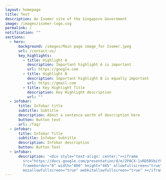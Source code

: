 ```yaml
---
layout: homepage
title: Test
description: An Isomer site of the Singapore Government
image: /images/isomer-logo.svg
permalink: /
notification: ""
sections:
  - hero:
      background: /images/Main page image_for Isomer.jpeg
      url: /contact-us/
      key_highlights:
        - title: Highlight A
          description: Important highlight A is important
          url: https://google.com
        - title: Highlight B
          description: Important highlight B is equally important
          url: https://gmail.com
        - title: Key Highlight Title
          description: Key Highlight description
          url: ""
  - infobar:
      title: Infobar title
      subtitle: Subtitle
      description: About a sentence worth of description here
      button: Button text
      url: /faq/
  - infobar:
      title: Infobar Title
      subtitle: Infobar Subtitle
      description: Infobar description
      button: Button Text
  - infobar:
      description: '<div style="text-align: center;"><iframe
        src="https://docs.google.com/presentation/d/e/2PACX-1vRD5RVbiYVBcL3OLto5GmuLnQgVabhqQE10FNX-hmcpgtFBcTorRnUdrRVM67PNEw/embed?start=true&loop=true&delayms=3000"
        frameborder="0" width="800" height="485" allowfullscreen="true"
        mozallowfullscreen="true" webkitallowfullscreen="true" ></iframe></div>'
---
```

